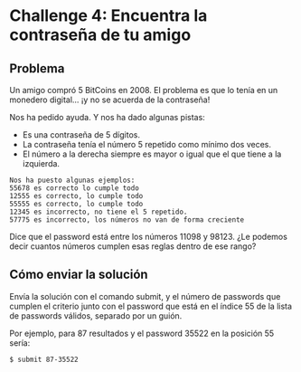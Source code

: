 # Challenge 4: Encuentra la contraseña de tu amigo

## Problema

Un amigo compró 5 BitCoins en 2008. El problema es que lo tenía en un monedero digital... ¡y no se acuerda de la contraseña!

Nos ha pedido ayuda. Y nos ha dado algunas pistas:

- Es una contraseña de 5 dígitos.
- La contraseña tenía el número 5 repetido como mínimo dos veces.
- El número a la derecha siempre es mayor o igual que el que tiene a la izquierda.

```
Nos ha puesto algunas ejemplos:
55678 es correcto lo cumple todo
12555 es correcto, lo cumple todo
55555 es correcto, lo cumple todo
12345 es incorrecto, no tiene el 5 repetido.
57775 es incorrecto, los números no van de forma creciente
```

Dice que el password está entre los números 11098 y 98123. ¿Le podemos decir cuantos números cumplen esas reglas dentro de ese rango?

## Cómo enviar la solución

Envía la solución con el comando submit, y el número de passwords que cumplen el criterio junto con el password que está en el índice 55 de la lista de passwords válidos, separado por un guión.

Por ejemplo, para 87 resultados y el password 35522 en la posición 55 sería:

`$ submit 87-35522`
